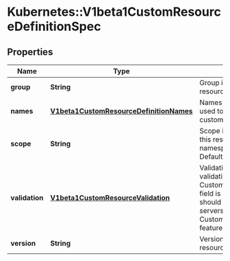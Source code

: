 # Kubernetes::V1beta1CustomResourceDefinitionSpec

## Properties
Name | Type | Description | Notes
------------ | ------------- | ------------- | -------------
**group** | **String** | Group is the group this resource belongs in | 
**names** | [**V1beta1CustomResourceDefinitionNames**](V1beta1CustomResourceDefinitionNames.md) | Names are the names used to describe this custom resource | 
**scope** | **String** | Scope indicates whether this resource is cluster or namespace scoped.  Default is namespaced | 
**validation** | [**V1beta1CustomResourceValidation**](V1beta1CustomResourceValidation.md) | Validation describes the validation methods for CustomResources This field is alpha-level and should only be sent to servers that enable the CustomResourceValidation feature. | [optional] 
**version** | **String** | Version is the version this resource belongs in | 


